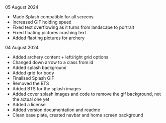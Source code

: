 05 August 2024
- Made Splash compatible for all screens
- Increased GIF holding speed
- Fixed text overflowing as it turns from landscape to portrait
- Fixed floating pictures crashing text
- Added flaoting pictures for archery

04 August 2024
- Added archery content + left/right grid options
- Changed down arrow to a class from id
- Added splash background
- Added grid for body
- Finalised Splash GIF
- Removed the BTS
- Added BTS for the splash images
- Added cover splash images and code to remove the gif background, not the actual one yet
- Added a license
- Added version documentation and readme
- Clean base plate, created navbar and home screen background